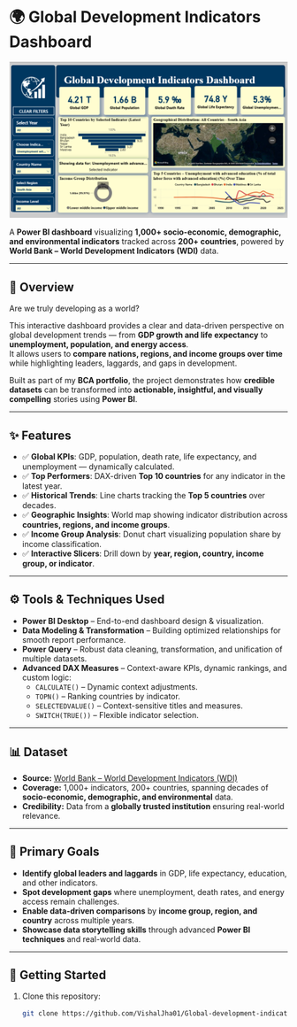 # 🌍 Global Development Indicators Dashboard

![Dashboard Preview](https://github.com/VishalJha01/Global-development-indicators-Dashboard/blob/main/Screenshot%202025-07-26%20135838.png)

A **Power BI dashboard** visualizing **1,000+ socio-economic, demographic, and environmental indicators** tracked across **200+ countries**, powered by **World Bank – World Development Indicators (WDI)** data.

---

## 📌 Overview

Are we truly developing as a world?

This interactive dashboard provides a clear and data-driven perspective on global development trends — from **GDP growth and life expectancy** to **unemployment, population, and energy access**.  
It allows users to **compare nations, regions, and income groups over time** while highlighting leaders, laggards, and gaps in development.

Built as part of my **BCA portfolio**, the project demonstrates how **credible datasets** can be transformed into **actionable, insightful, and visually compelling** stories using **Power BI**.

---

## ✨ Features

- ✅ **Global KPIs**: GDP, population, death rate, life expectancy, and unemployment — dynamically calculated.
- ✅ **Top Performers**: DAX-driven **Top 10 countries** for any indicator in the latest year.
- ✅ **Historical Trends**: Line charts tracking the **Top 5 countries** over decades.
- ✅ **Geographic Insights**: World map showing indicator distribution across **countries, regions, and income groups**.
- ✅ **Income Group Analysis**: Donut chart visualizing population share by income classification.
- ✅ **Interactive Slicers**: Drill down by **year, region, country, income group, or indicator**.

---

## ⚙️ Tools & Techniques Used

- **Power BI Desktop** – End-to-end dashboard design & visualization.
- **Data Modeling & Transformation** – Building optimized relationships for smooth report performance.
- **Power Query** – Robust data cleaning, transformation, and unification of multiple datasets.
- **Advanced DAX Measures** – Context-aware KPIs, dynamic rankings, and custom logic:
  - `CALCULATE()` – Dynamic context adjustments.
  - `TOPN()` – Ranking countries by indicator.
  - `SELECTEDVALUE()` – Context-sensitive titles and measures.
  - `SWITCH(TRUE())` – Flexible indicator selection.

---

## 📊 Dataset

- **Source:** [World Bank – World Development Indicators (WDI)](https://datacatalog.worldbank.org/search/dataset/0037712/World-Development-Indicators)
- **Coverage:** 1,000+ indicators, 200+ countries, spanning decades of **socio-economic, demographic, and environmental** data.
- **Credibility:** Data from a **globally trusted institution** ensuring real-world relevance.

---

## 🎯 Primary Goals

- **Identify global leaders and laggards** in GDP, life expectancy, education, and other indicators.
- **Spot development gaps** where unemployment, death rates, and energy access remain challenges.
- **Enable data-driven comparisons** by **income group, region, and country** across multiple years.
- **Showcase data storytelling skills** through advanced **Power BI techniques** and real-world data.

---

## 🚀 Getting Started

1. Clone this repository:
   ```bash
   git clone https://github.com/VishalJha01/Global-development-indicators-Dashboard.git
